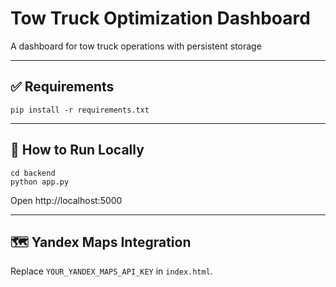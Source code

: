 # Tow Truck Optimization Dashboard

A dashboard for tow truck operations with persistent storage

---

## ✅ Requirements

```
pip install -r requirements.txt
```

---

## 🚀 How to Run Locally

```
cd backend
python app.py
```

Open http://localhost:5000

---

## 🗺️ Yandex Maps Integration

Replace `YOUR_YANDEX_MAPS_API_KEY` in `index.html`.